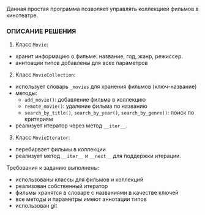 Данная простая программа позволяет управлять коллекцией фильмов в кинотеатре.

### ОПИСАНИЕ РЕШЕНИЯ
1. Класс `Movie`:
- хранит информацию о фильме: название, год, жанр, режиссер.
- аннтоации типов добавлены для всех параметров

2. Класс `MovieCollection`:
- использует словарь `_movies` для хранения фильмов (ключ-название)
- методы: 
  - `add_movie()`: добавление фильма в коллекцию
  - `remote_movie()`: удаление фильма по названию
  - `search_by_title()`, `search_by_year()`, `search_by_genre()`: поиск по критериям
- реализует итератор через метод `__iter__`.

3. Класс `MovieIterator`:
- перебирвает фильмы в коллекции
- реализует метод `__iter__` и `__next__` для поддержки итерации.

Требования к заданию выполнены:
- использованы классы для фильмов и коллекций
- реализован собственный итератор
- фильмы хранятся в словаре с названиями в качестве ключей
- все методы и параметры имеют аннотации типов
- использован git 